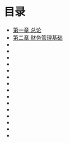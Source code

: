 # 目录

- [第一章 总论](第一章总论.md)
- [第二章 财务管理基础](https://github.com/chenlifeng283/zhongJi/raw/master/caiwuguanli/%E7%AC%AC%E4%BA%8C%E7%AB%A0%20%E8%B4%A2%E5%8A%A1%E7%AE%A1%E7%90%86%E5%9F%BA%E7%A1%80.md)
- []()
- []()
- []()
- []()
- []()
- []()
- []()
- []()
- []()
- []()
- []()
- []()
- []()
- []()
- []()
